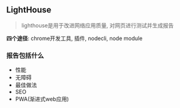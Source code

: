 ## LightHouse

> lighthouse是用于改进网络应用质量, 对网页进行测试并生成报告

**四个途径**: chrome开发工具, 插件, nodecli, node module

### 报告包括什么

- 性能
- 无障碍
- 最佳做法
- SEO
- PWA(渐进式web应用)

